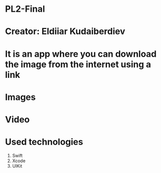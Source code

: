 # PL2-Final
# Creator: Eldiiar Kudaiberdiev

# It is an app where you can download the image from the internet using a link

# Images

# Video

# Used technologies
1. Swift
2. Xcode
3. UIKit
